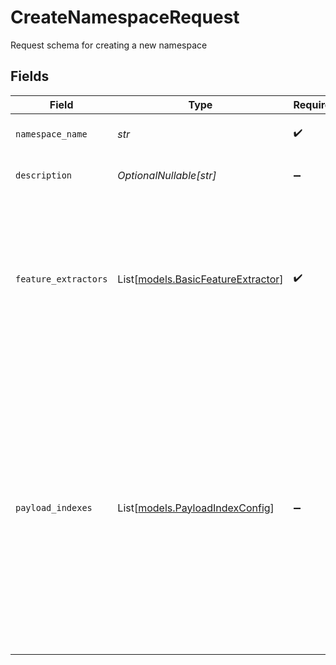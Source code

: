 # CreateNamespaceRequest

Request schema for creating a new namespace


## Fields

| Field                                                                                                                                                                                                                                                                                              | Type                                                                                                                                                                                                                                                                                               | Required                                                                                                                                                                                                                                                                                           | Description                                                                                                                                                                                                                                                                                        | Example                                                                                                                                                                                                                                                                                            |
| -------------------------------------------------------------------------------------------------------------------------------------------------------------------------------------------------------------------------------------------------------------------------------------------------- | -------------------------------------------------------------------------------------------------------------------------------------------------------------------------------------------------------------------------------------------------------------------------------------------------- | -------------------------------------------------------------------------------------------------------------------------------------------------------------------------------------------------------------------------------------------------------------------------------------------------- | -------------------------------------------------------------------------------------------------------------------------------------------------------------------------------------------------------------------------------------------------------------------------------------------------- | -------------------------------------------------------------------------------------------------------------------------------------------------------------------------------------------------------------------------------------------------------------------------------------------------- |
| `namespace_name`                                                                                                                                                                                                                                                                                   | *str*                                                                                                                                                                                                                                                                                              | :heavy_check_mark:                                                                                                                                                                                                                                                                                 | Name of the namespace to create                                                                                                                                                                                                                                                                    | spotify_playlists_dev                                                                                                                                                                                                                                                                              |
| `description`                                                                                                                                                                                                                                                                                      | *OptionalNullable[str]*                                                                                                                                                                                                                                                                            | :heavy_minus_sign:                                                                                                                                                                                                                                                                                 | Description of the namespace                                                                                                                                                                                                                                                                       | This namespace contains playlists from Spotify                                                                                                                                                                                                                                                     |
| `feature_extractors`                                                                                                                                                                                                                                                                               | List[[models.BasicFeatureExtractor](../models/basicfeatureextractor.md)]                                                                                                                                                                                                                           | :heavy_check_mark:                                                                                                                                                                                                                                                                                 | List of feature extractors to use. At least one feature extractor must be provided.                                                                                                                                                                                                                | [<br/>{<br/>"description": "Text extractor",<br/>"feature_extractor_name": "text-extractor",<br/>"supported_input_types": [<br/>"text"<br/>],<br/>"version": "1.0.0"<br/>}<br/>]                                                                                                                   |
| `payload_indexes`                                                                                                                                                                                                                                                                                  | List[[models.PayloadIndexConfig](../models/payloadindexconfig.md)]                                                                                                                                                                                                                                 | :heavy_minus_sign:                                                                                                                                                                                                                                                                                 | Optional list of custom payload index configurations. Indexes required by selected feature extractors will be added automatically.                                                                                                                                                                 | [<br/>{<br/>"field_name": "metadata.title",<br/>"field_schema": {<br/>"lowercase": true,<br/>"max_token_len": 15,<br/>"min_token_len": 2,<br/>"tokenizer": "word",<br/>"type": "text"<br/>},<br/>"type": "text"<br/>},<br/>{<br/>"field_name": "metadata.description",<br/>"field_schema": {<br/>"is_tenant": true,<br/>"type": "keyword"<br/>},<br/>"type": "keyword"<br/>}<br/>] |
